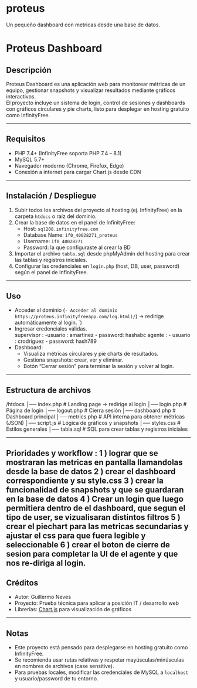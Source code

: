 # proteus
Un pequeño dashboard con metricas desde una base de datos.

# Proteus Dashboard

## Descripción
Proteus Dashboard es una aplicación web para monitorear métricas de un equipo, gestionar snapshots y visualizar resultados mediante gráficos interactivos.  
El proyecto incluye un sistema de login, control de sesiones y dashboards con gráficos circulares y pie charts, listo para desplegar en hosting gratuito como InfinityFree.

---

## Requisitos
- PHP 7.4+ (InfinityFree soporta PHP 7.4 – 8.1)  
- MySQL 5.7+  
- Navegador moderno (Chrome, Firefox, Edge)  
- Conexión a internet para cargar Chart.js desde CDN  

---

## Instalación / Despliegue
1. Subir todos los archivos del proyecto al hosting (ej. InfinityFree) en la carpeta `htdocs` o raíz del dominio.  
2. Crear la base de datos en el panel de InfinityFree:
   - Host: `sql208.infinityfree.com`
   - Database Name: `if0_40028271_proteus`
   - Username: `if0_40028271`
   - Password: la que configuraste al crear la BD
3. Importar el archivo `tabla.sql` desde phpMyAdmin del hosting para crear las tablas y registros iniciales.  
4. Configurar las credenciales en `login.php` (host, DB, user, password) según el panel de InfinityFree.  

---

## Uso
- Acceder al dominio (`- Acceder al dominio https://proteus.infinityfreeapp.com/log.html)/`) → redirige automáticamente al login.  `) 
- Ingresar credenciales válidas.  
  supervisor : -usuario : amartinez - password: hashabc
  agente : - usuario : crodriguez - password: hash789
- Dashboard:
  - Visualiza métricas circulares y pie charts de resultados.  
  - Gestiona snapshots: crear, ver y eliminar.  
  - Botón “Cerrar sesión” para terminar la sesión y volver al login.  

---

## Estructura de archivos
/htdocs
│── index.php # Landing page → redirige al login
│── login.php # Página de login
│── logout.php # Cierra sesión
│── dashboard.php # Dashboard principal
│── metrics.php # API interna para obtener métricas (JSON)
│── script.js # Lógica de gráficos y snapshots
│── styles.css # Estilos generales
│── tabla.sql # SQL para crear tablas y registros iniciales

----
Prioridades y workflow : 
1 ) lograr que se mostraran las metricas en pantalla llamandolas desde la base de datos
2 ) crear el dashboard correspondiente y su style.css 
3 ) crear la funcionalidad de snapshots y que se guardaran en la base de datos
4 ) Crear un login que luego permitiera dentro de el dashboard, que segun el tipo de user, se vizualisaran distintos filtros
5 ) crear el piechart para las metricas secundarias y ajustar el css para que fuera legible y seleccionable 
6 ) crear el boton de cierre de sesion para completar la UI de el agente y que nos re-diriga al login.
---

## Créditos
- Autor: Guillermo Neves  
- Proyecto: Prueba técnica para aplicar a posición IT / desarrollo web  
- Librerías: [Chart.js](https://www.chartjs.org/) para visualización de gráficos

---

## Notas
- Este proyecto está pensado para desplegarse en hosting gratuito como InfinityFree.  
- Se recomienda usar rutas relativas y respetar mayúsculas/minúsculas en nombres de archivos (case sensitive).  
- Para pruebas locales, modificar las credenciales de MySQL a `localhost` y usuario/password de tu entorno.
